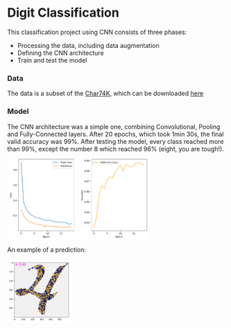 # Digit Classification

This classification project using CNN consists of three phases:

* Processing the data, including data augmentation
* Defining the CNN architecture
* Train and test the model

### Data

The data is a subset of the [Char74K](http://www.ee.surrey.ac.uk/CVSSP/demos/chars74k/), 
which can be downloaded [here](https://drive.google.com/open?id=1cZr91zzHl93H1cbmIwx_7upfQPPMPi33)

### Model

The CNN architecture was a simple one, combining Convolutional, Pooling 
and Fully-Connected layers. After 20 epochs, which took 1min 30s, 
the final valid accuracy was 99%. After testing the model, every class 
reached more than 99%, except the number 8 which reached 96% 
(eight, you are tough!).
 
<img src="./img/Figure1.PNG" width=65% align="center">

An example of a prediction:

<img src="./img/Figure2.PNG" width=30% align="center">
